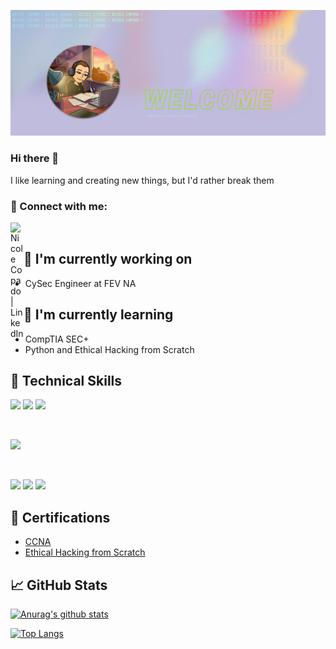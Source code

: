 <!-- ### Hi there 👋 -->

<p align="center">
    <img src="img/banner.png" alt="my-banner">
</p>

### Hi there 👋

I like learning and creating new things, but I'd rather break them

### 🤝 Connect with me:
<a href="https://www.linkedin.com/in/nicole-copado-0b065822b/"><img align="left" src="https://raw.githubusercontent.com/yushi1007/yushi1007/main/images/linkedin.svg" alt="Nicole Copado | LinkedIn" width="21px"/></a>

</br>

## 🔭 I'm currently working on

- CySec Engineer at FEV NA 

## 🌱 I'm currently learning

- CompTIA SEC+
- Python and Ethical Hacking from Scratch

## 💼 Technical Skills

![](https://img.shields.io/badge/Code-JavaScript-informational?style=flat&logo=JavaScript&color=F7DF1E)
![](https://img.shields.io/badge/Code-HTML5-informational?style=flat&logo=HTML5&color=E34F26)
![](https://camo.githubusercontent.com/f78b84e80f28a945b81e338d032a0968e706e8b0db259385f3ecf14ca0bb6295/68747470733a2f2f696d672e736869656c64732e696f2f62616467652f436f64652d507974686f6e2d696e666f726d6174696f6e616c3f7374796c653d666c6174266c6f676f3d507974686f6e26636f6c6f723d303033423537)

</br>

![](https://img.shields.io/badge/Style-CSS3-informational?style=flat&logo=CSS3&color=1572B6)


</br>

![](https://img.shields.io/badge/Tools-NPM-informational?style=flat&logo=NPM&color=CB3837)
![](https://img.shields.io/badge/Tools-Git-informational?style=flat&logo=Git&color=F05032)
![](https://img.shields.io/badge/Tools-GitHub-informational?style=flat&logo=GitHub&color=181717)

## 📝 Certifications

- <a href="https://www.credly.com/badges/ccf69468-ed25-4adf-b252-8842c65035b9/public_url">CCNA</a>
- <a href="https://www.udemy.com/certificate/UC-a9745636-2bb3-4c14-ae60-25508ec5397c/">Ethical Hacking from Scratch</a>

## 📈 GitHub Stats 

[![Anurag's github stats](https://github-readme-stats.vercel.app/api?username=nicolecopado&theme=dracula)](https://github.com/nicolecopado)

[![Top Langs](https://github-readme-stats.vercel.app/api/top-langs/?username=nicolecopado&layout=compact&theme=radical)](https://github.com/nicolecopado)
